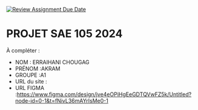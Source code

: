 [![Review Assignment Due Date](https://classroom.github.com/assets/deadline-readme-button-22041afd0340ce965d47ae6ef1cefeee28c7c493a6346c4f15d667ab976d596c.svg)](https://classroom.github.com/a/tqlspz30)
# PROJET SAE 105 2024

À compléter :

- NOM : ERRAIHANI CHOUGAG 
- PRÉNOM :AKRAM
- GROUPE :A1
- URL du site :
- URL FIGMA :https://www.figma.com/design/jve4eOPiHgEeGDTQVwFZ5k/Untitled?node-id=0-1&t=fNivL36mAYrIsMe0-1
